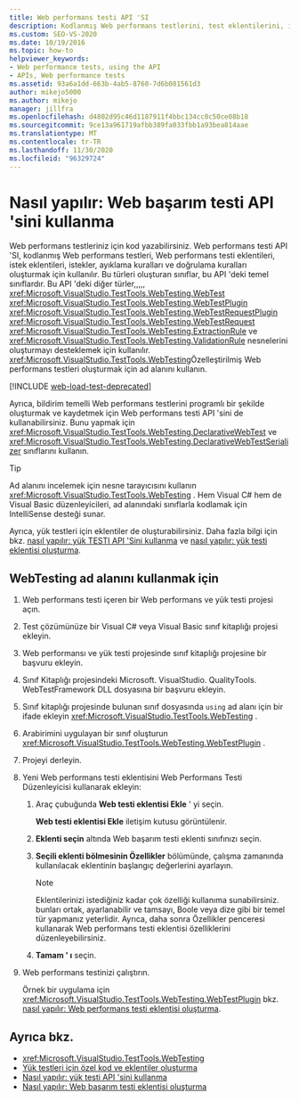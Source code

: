 ```yaml
---
title: Web performans testi API 'SI
description: Kodlanmış Web performans testlerini, test eklentilerini, istek eklentilerini, istekleri ve ayıklama/doğrulama kurallarını destekleyen Web performans testi API 'SI hakkında bilgi edinin.
ms.custom: SEO-VS-2020
ms.date: 10/19/2016
ms.topic: how-to
helpviewer_keywords:
- Web performance tests, using the API
- APIs, Web performance tests
ms.assetid: 93a6a1dd-663b-4ab5-8760-7d6b081561d3
author: mikejo5000
ms.author: mikejo
manager: jillfra
ms.openlocfilehash: d4802d95c46d1187911f4bbc134cc0c50ce08b18
ms.sourcegitcommit: 9ce13a961719afbb389fa033fbb1a93bea814aae
ms.translationtype: MT
ms.contentlocale: tr-TR
ms.lasthandoff: 11/30/2020
ms.locfileid: "96329724"
---
```

# <a name="how-to-use-the-web-performance-test-api"></a>Nasıl yapılır: Web başarım testi API 'sini kullanma

Web performans testleriniz için kod yazabilirsiniz. Web performans testi API 'SI, kodlanmış Web performans testleri, Web performans testi eklentileri, istek eklentileri, istekler, ayıklama kuralları ve doğrulama kuralları oluşturmak için kullanılır. Bu türleri oluşturan sınıflar, bu API 'deki temel sınıflardır. Bu API 'deki diğer türler,,,,, <xref:Microsoft.VisualStudio.TestTools.WebTesting.WebTest> <xref:Microsoft.VisualStudio.TestTools.WebTesting.WebTestPlugin> <xref:Microsoft.VisualStudio.TestTools.WebTesting.WebTestRequestPlugin> <xref:Microsoft.VisualStudio.TestTools.WebTesting.WebTestRequest> <xref:Microsoft.VisualStudio.TestTools.WebTesting.ExtractionRule> ve <xref:Microsoft.VisualStudio.TestTools.WebTesting.ValidationRule> nesnelerini oluşturmayı desteklemek için kullanılır. <xref:Microsoft.VisualStudio.TestTools.WebTesting>Özelleştirilmiş Web performans testleri oluşturmak için ad alanını kullanın.

[!INCLUDE [web-load-test-deprecated](includes/web-load-test-deprecated.md)]

Ayrıca, bildirim temelli Web performans testlerini programlı bir şekilde oluşturmak ve kaydetmek için Web performans testi API 'sini de kullanabilirsiniz. Bunu yapmak için <xref:Microsoft.VisualStudio.TestTools.WebTesting.DeclarativeWebTest> ve <xref:Microsoft.VisualStudio.TestTools.WebTesting.DeclarativeWebTestSerializer> sınıflarını kullanın.

> [!TIP]
> Ad alanını incelemek için nesne tarayıcısını kullanın <xref:Microsoft.VisualStudio.TestTools.WebTesting> . Hem Visual C# hem de Visual Basic düzenleyicileri, ad alanındaki sınıflarla kodlamak için IntelliSense desteği sunar.

Ayrıca, yük testleri için eklentiler de oluşturabilirsiniz. Daha fazla bilgi için bkz. [nasıl yapılır: yük TESTI API 'Sini kullanma](../test/how-to-use-the-load-test-api.md) ve [nasıl yapılır: yük testi eklentisi oluşturma](../test/how-to-create-a-load-test-plug-in.md).

## <a name="to-use-the-webtesting-namespace"></a>WebTesting ad alanını kullanmak için

1. Web performans testi içeren bir Web performans ve yük testi projesi açın.

2. Test çözümünüze bir Visual C# veya Visual Basic sınıf kitaplığı projesi ekleyin.

3. Web performansı ve yük testi projesinde sınıf kitaplığı projesine bir başvuru ekleyin.

4. Sınıf Kitaplığı projesindeki Microsoft. VisualStudio. QualityTools. WebTestFramework DLL dosyasına bir başvuru ekleyin.

5. Sınıf kitaplığı projesinde bulunan sınıf dosyasında `using` ad alanı için bir ifade ekleyin <xref:Microsoft.VisualStudio.TestTools.WebTesting> .

6. Arabirimini uygulayan bir sınıf oluşturun <xref:Microsoft.VisualStudio.TestTools.WebTesting.WebTestPlugin> .

7. Projeyi derleyin.

8. Yeni Web performans testi eklentisini Web Performans Testi Düzenleyicisi kullanarak ekleyin:

    1. Araç çubuğunda **Web testi eklentisi Ekle** ' yi seçin.

         **Web testi eklentisi Ekle** iletişim kutusu görüntülenir.

    2. **Eklenti seçin** altında Web başarım testi eklenti sınıfınızı seçin.

    3. **Seçili eklenti bölmesinin Özellikler** bölümünde, çalışma zamanında kullanılacak eklentinin başlangıç değerlerini ayarlayın.

        > [!NOTE]
        > Eklentilerinizi istediğiniz kadar çok özelliği kullanıma sunabilirsiniz. bunları ortak, ayarlanabilir ve tamsayı, Boole veya dize gibi bir temel tür yapmanız yeterlidir. Ayrıca, daha sonra Özellikler penceresi kullanarak Web performans testi eklentisi özelliklerini düzenleyebilirsiniz.

    4. **Tamam ' ı** seçin.

9. Web performans testinizi çalıştırın.

     Örnek bir uygulama için <xref:Microsoft.VisualStudio.TestTools.WebTesting.WebTestPlugin> bkz. [nasıl yapılır: Web performans testi eklentisi oluşturma](../test/how-to-create-a-web-performance-test-plug-in.md).

## <a name="see-also"></a>Ayrıca bkz.

- <xref:Microsoft.VisualStudio.TestTools.WebTesting>
- [Yük testleri için özel kod ve eklentiler oluşturma](../test/create-custom-code-and-plug-ins-for-load-tests.md)
- [Nasıl yapılır: yük testi API 'sini kullanma](../test/how-to-use-the-load-test-api.md)
- [Nasıl yapılır: Web başarım testi eklentisi oluşturma](../test/how-to-create-a-web-performance-test-plug-in.md)
